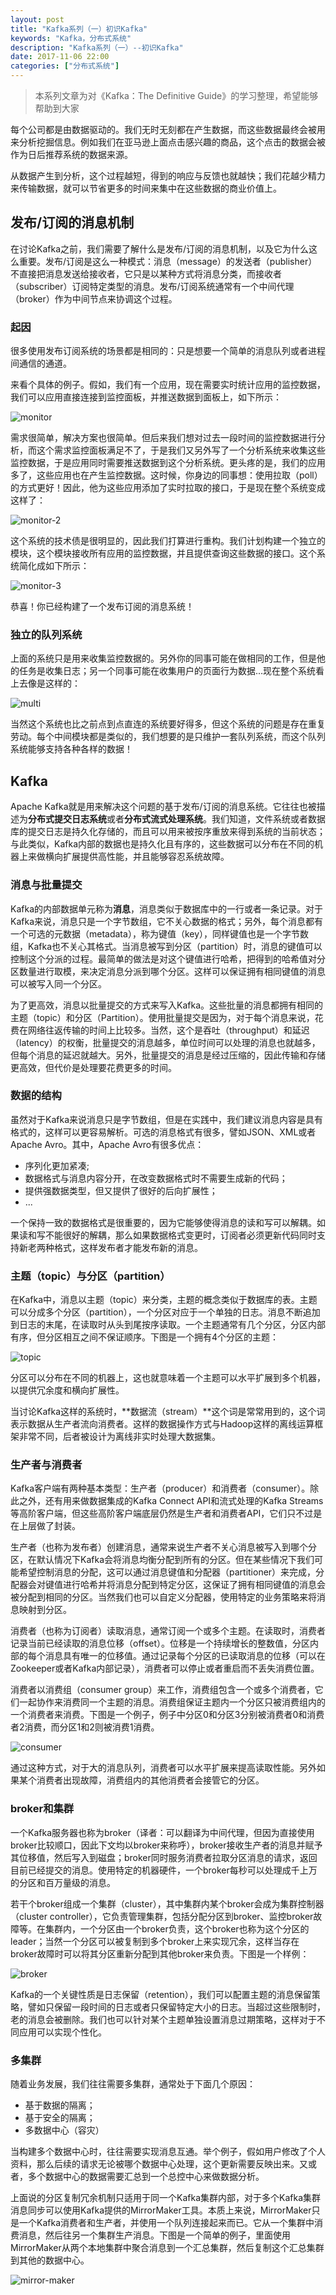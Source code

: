 ```yaml
---
layout: post
title: "Kafka系列（一）初识Kafka"
keywords: "Kafka，分布式系统"
description: "Kafka系列（一）--初识Kafka"
date: 2017-11-06 22:00
categories: ["分布式系统"]
---
```


> 本系列文章为对《Kafka：The Definitive Guide》的学习整理，希望能够帮助到大家

每个公司都是由数据驱动的。我们无时无刻都在产生数据，而这些数据最终会被用来分析挖掘信息。例如我们在亚马逊上面点击感兴趣的商品，这个点击的数据会被作为日后推荐系统的数据来源。

从数据产生到分析，这个过程越短，得到的响应与反馈也就越快；我们花越少精力来传输数据，就可以节省更多的时间来集中在这些数据的商业价值上。

## 发布/订阅的消息机制

在讨论Kafka之前，我们需要了解什么是发布/订阅的消息机制，以及它为什么这么重要。发布/订阅是这么一种模式：消息（message）的发送者（publisher）不直接把消息发送给接收者，它只是以某种方式将消息分类，而接收者（subscriber）订阅特定类型的消息。发布/订阅系统通常有一个中间代理（broker）作为中间节点来协调这个过程。

### 起因

很多使用发布订阅系统的场景都是相同的：只是想要一个简单的消息队列或者进程间通信的通道。

来看个具体的例子。假如，我们有一个应用，现在需要实时统计应用的监控数据，我们可以应用直接连接到监控面板，并推送数据到面板上，如下所示：

![monitor](/assets/meet-kafka/monitor.png)

需求很简单，解决方案也很简单。但后来我们想对过去一段时间的监控数据进行分析，而这个需求监控面板满足不了，于是我们又另外写了一个分析系统来收集这些监控数据，于是应用同时需要推送数据到这个分析系统。更头疼的是，我们的应用多了，这些应用也在产生监控数据。这时候，你身边的同事想：使用拉取（poll）的方式更好！因此，他为这些应用添加了实时拉取的接口，于是现在整个系统变成这样了：

![monitor-2](/assets/meet-kafka/monitor-2.png)

这个系统的技术债是很明显的，因此我们打算进行重构。我们计划构建一个独立的模块，这个模块接收所有应用的监控数据，并且提供查询这些数据的接口。这个系统简化成如下所示：

![monitor-3](/assets/meet-kafka/monitor-3.png)

恭喜！你已经构建了一个发布订阅的消息系统！

### 独立的队列系统

上面的系统只是用来收集监控数据的。另外你的同事可能在做相同的工作，但是他的任务是收集日志；另一个同事可能在收集用户的页面行为数据...现在整个系统看上去像是这样的：

![multi](/assets/meet-kafka/multi.png)

当然这个系统也比之前点到点直连的系统要好得多，但这个系统的问题是存在重复劳动。每个中间模块都是类似的，我们想要的是只维护一套队列系统，而这个队列系统能够支持各种各样的数据！

## Kafka

Apache Kafka就是用来解决这个问题的基于发布/订阅的消息系统。它往往也被描述为**分布式提交日志系统**或者**分布式流式处理系统**。我们知道，文件系统或者数据库的提交日志是持久化存储的，而且可以用来被按序重放来得到系统的当前状态；与此类似，Kafka内部的数据也是持久化且有序的，这些数据可以分布在不同的机器上来做横向扩展提供高性能，并且能够容忍系统故障。

### 消息与批量提交

Kafka的内部数据单元称为**消息**，消息类似于数据库中的一行或者一条记录。对于Kafka来说，消息只是一个字节数组，它不关心数据的格式；另外，每个消息都有一个可选的元数据（metadata），称为键值（key），同样键值也是一个字节数组，Kafka也不关心其格式。当消息被写到分区（partition）时，消息的键值可以控制这个分派的过程。最简单的做法是对这个键值进行哈希，把得到的哈希值对分区数量进行取模，来决定消息分派到哪个分区。这样可以保证拥有相同键值的消息可以被写入同一个分区。

为了更高效，消息以批量提交的方式来写入Kafka。这些批量的消息都拥有相同的主题（topic）和分区（Partition）。使用批量提交是因为，对于每个消息来说，花费在网络往返传输的时间上比较多。当然，这个是吞吐（throughput）和延迟（latency）的权衡，批量提交的消息越多，单位时间可以处理的消息也就越多，但每个消息的延迟就越大。另外，批量提交的消息是经过压缩的，因此传输和存储更高效，但代价是处理要花费更多的时间。

### 数据的结构

虽然对于Kafka来说消息只是字节数组，但是在实践中，我们建议消息内容是具有格式的，这样可以更容易解析。可选的消息格式有很多，譬如JSON、XML或者Apache Avro。其中，Apache Avro有很多优点：

* 序列化更加紧凑;
* 数据格式与消息内容分开，在改变数据格式时不需要生成新的代码；
* 提供强数据类型，但又提供了很好的后向扩展性；
* ...

一个保持一致的数据格式是很重要的，因为它能够使得消息的读和写可以解耦。如果读和写不能很好的解耦，那么如果数据格式变更时，订阅者必须更新代码同时支持新老两种格式，这样发布者才能发布新的消息。

### 主题（topic）与分区（partition）

在Kafka中，消息以主题（topic）来分类，主题的概念类似于数据库的表。主题可以分成多个分区（partition），一个分区对应于一个单独的日志。消息不断追加到日志的末尾，在读取时从头到尾按序读取。一个主题通常有几个分区，分区内部有序，但分区相互之间不保证顺序。下图是一个拥有4个分区的主题：

![topic](/assets/meet-kafka/topic.png)

分区可以分布在不同的机器上，这也就意味着一个主题可以水平扩展到多个机器，以提供冗余度和横向扩展性。

当讨论Kafka这样的系统时，**数据流（stream）**这个词是常常用到的，这个词表示数据从生产者流向消费者。这样的数据操作方式与Hadoop这样的离线运算框架非常不同，后者被设计为离线非实时处理大数据集。

### 生产者与消费者

Kafka客户端有两种基本类型：生产者（producer）和消费者（consumer）。除此之外，还有用来做数据集成的Kafka Connect API和流式处理的Kafka Streams等高阶客户端，但这些高阶客户端底层仍然是生产者和消费者API，它们只不过是在上层做了封装。

生产者（也称为发布者）创建消息，通常来说生产者不关心消息被写入到哪个分区，在默认情况下Kafka会将消息均衡分配到所有的分区。但在某些情况下我们可能希望控制消息的分配，这可以通过消息键值和分配器（partitioner）来完成，分配器会对键值进行哈希并将消息分配到特定分区，这保证了拥有相同键值的消息会被分配到相同的分区。当然我们也可以自定义分配器，使用特定的业务策略来将消息映射到分区。

消费者（也称为订阅者）读取消息，通常订阅一个或多个主题。在读取时，消费者记录当前已经读取的消息位移（offset）。位移是一个持续增长的整数值，分区内部的每个消息具有唯一的位移值。通过记录每个分区的已读取消息的位移（可以在Zookeeper或者Kafka内部记录），消费者可以停止或者重启而不丢失消费位置。

消费者以消费组（consumer group）来工作，消费组包含一个或多个消费者，它们一起协作来消费同一个主题的消息。消费组保证主题内一个分区只被消费组内的一个消费者来消费。下图是一个例子，例子中分区0和分区3分别被消费者0和消费者2消费，而分区1和2则被消费1消费。

![consumer](/assets/meet-kafka/consumer.png)

通过这种方式，对于大的消息队列，消费者可以水平扩展来提高读取性能。另外如果某个消费者出现故障，消费组内的其他消费者会接管它的分区。

### broker和集群

一个Kafka服务器也称为broker（译者：可以翻译为中间代理，但因为直接使用broker比较顺口，因此下文均以broker来称呼），broker接收生产者的消息并赋予其位移值，然后写入到磁盘；broker同时服务消费者拉取分区消息的请求，返回目前已经提交的消息。使用特定的机器硬件，一个broker每秒可以处理成千上万的分区和百万量级的消息。

若干个broker组成一个集群（cluster），其中集群内某个broker会成为集群控制器（cluster controller），它负责管理集群，包括分配分区到broker、监控broker故障等。在集群内，一个分区由一个broker负责，这个broker也称为这个分区的leader；当然一个分区可以被复制到多个broker上来实现冗余，这样当存在broker故障时可以将其分区重新分配到其他broker来负责。下图是一个样例：

![broker](/assets/meet-kafka/broker.png)

Kafka的一个关键性质是日志保留（retention），我们可以配置主题的消息保留策略，譬如只保留一段时间的日志或者只保留特定大小的日志。当超过这些限制时，老的消息会被删除。我们也可以针对某个主题单独设置消息过期策略，这样对于不同应用可以实现个性化。

### 多集群

随着业务发展，我们往往需要多集群，通常处于下面几个原因：

* 基于数据的隔离；
* 基于安全的隔离；
* 多数据中心（容灾）

当构建多个数据中心时，往往需要实现消息互通。举个例子，假如用户修改了个人资料，那么后续的请求无论被哪个数据中心处理，这个更新需要反映出来。又或者，多个数据中心的数据需要汇总到一个总控中心来做数据分析。

上面说的分区复制冗余机制只适用于同一个Kafka集群内部，对于多个Kafka集群消息同步可以使用Kafka提供的MirrorMaker工具。本质上来说，MirrorMaker只是一个Kafka消费者和生产者，并使用一个队列连接起来而已。它从一个集群中消费消息，然后往另一个集群生产消息。下图是一个简单的例子，里面使用MirrorMaker从两个本地集群中聚合消息到一个汇总集群，然后复制这个汇总集群到其他的数据中心。

![mirror-maker](/assets/meet-kafka/maker.png)



